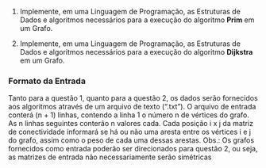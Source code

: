 1. Implemente, em uma Linguagem de Programação, as Estruturas de Dados e algoritmos
necessários para a execução do algoritmo **Prim** em um Grafo.

2. Implemente, em uma Linguagem de Programação, as Estruturas de Dados e algoritmos
necessários para a execução do algoritmo **Dijkstra** em um Grafo.


### Formato da Entrada
Tanto para a questão 1, quanto para a questão 2, os dados serão fornecidos aos
algoritmos através de um arquivo de texto (“.txt”). O arquivo de entrada conterá (n + 1) linhas,
contendo a linha 1 o número n de vértices do grafo. As n linhas seguintes conterão n valores
cada. Cada posição i x j da matriz de conectividade informará se há ou não uma aresta entre os
vértices i e j do grafo, assim como o peso de cada uma dessas arestas. Obs.: Os grafos fornecidos
como entrada poderão ser direcionados para questão 2, ou seja, as matrizes de entrada
não necessariamente serão simétricas